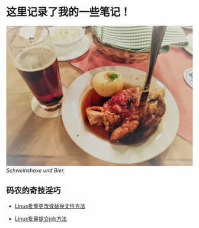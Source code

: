 # 这里记录了我的一些笔记！

![lecker](./figs/lecker.jpg)
*Schweinshaxe und Bier.*

## 码农的奇技淫巧
- [Linux批量更改或替换文件方法](./码农的奇技淫巧/Linux批量更改或替换文件方法.md)

- [Linux批量提交job方法](./码农的奇技淫巧/一次性提交多个job方法.md)
